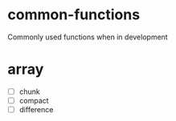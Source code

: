 # common-functions
Commonly used functions when in development

# array

- [ ] chunk
- [ ] compact
- [ ] difference